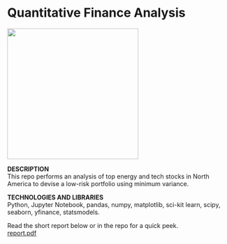 # Quantitative Finance Analysis

<img src="https://github.com/deepparekh02/quantitative-finance-analysis/assets/65657471/167856b7-5974-4a58-b8ee-7be663b19b65" width=300>

**DESCRIPTION**  
This repo performs an analysis of top energy and tech stocks in North America to devise a low-risk portfolio using minimum variance.

**TECHNOLOGIES AND LIBRARIES**  
Python, Jupyter Notebook, pandas, numpy, matplotlib, sci-kit learn, scipy, seaborn, yfinance, statsmodels.

Read the short report below or in the repo for a quick peek.  
[report.pdf](https://github.com/deepparekh02/quantitative-finance-analysis/files/11863191/report.pdf)
